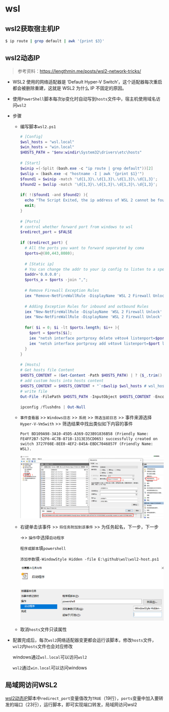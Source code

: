 # wsl

## wsl2获取宿主机IP

```sh
$ ip route | grep default | awk '{print $3}'
```

## wsl2动态IP

> 参考资料：https://lengthmin.me/posts/wsl2-network-tricks/

+ WSL2 使用的网络适配器是 ‘Default Hyper-V Switch’，这个适配器每次重启都会被删除重建，这就是 WSL2 为什么 IP 不固定的原因。

+ 使用`PowerShell`脚本每次ip变化时自动写到`hosts`文件中，宿主机使用域名访问`wsl2`

+ 步骤

  + 编写脚本`wsl2.ps1`

    ```powershell
    # [Config]
    $wsl_hosts = "wsl.local"
    $win_hosts = "win.local"
    $HOSTS_PATH = "$env:windir\System32\drivers\etc\hosts"
    
    # [Start]
    $winip =(-Split (bash.exe -c "ip route | grep default"))[2]
    $wslip = (bash.exe -c "hostname -I | awk '{print $1}'")
    $found1 = $winip -match '\d{1,3}\.\d{1,3}\.\d{1,3}\.\d{1,3}';
    $found2 = $wslip -match '\d{1,3}\.\d{1,3}\.\d{1,3}\.\d{1,3}';
    
    if( !($found1 -and $found2) ){
      echo "The Script Exited, the ip address of WSL 2 cannot be found";
      exit;
    }
    
    # [Ports]
    # control whether forward port from windows to wsl
    $redirect_port = $FALSE
    
    if ($redirect_port) {
      # All the ports you want to forward separated by coma
      $ports=@(80,443,8080);
    
      # [Static ip]
      # You can change the addr to your ip config to listen to a specific address
      $addr='0.0.0.0';
      $ports_a = $ports -join ",";
    
      # Remove Firewall Exception Rules
      iex "Remove-NetFireWallRule -DisplayName 'WSL 2 Firewall Unlock' " | Out-Null
    
      # Adding Exception Rules for inbound and outbound Rules
      iex "New-NetFireWallRule -DisplayName 'WSL 2 Firewall Unlock' -Direction Outbound -LocalPort $ports_a -Action Allow -Protocol TCP"  | Out-Null
      iex "New-NetFireWallRule -DisplayName 'WSL 2 Firewall Unlock' -Direction Inbound -LocalPort $ports_a -Action Allow -Protocol TCP"  | Out-Null
    
      for( $i = 0; $i -lt $ports.length; $i++ ){
        $port = $ports[$i];
        iex "netsh interface portproxy delete v4tov4 listenport=$port listenaddress=$addr"  | Out-Null
        iex "netsh interface portproxy add v4tov4 listenport=$port listenaddress=$addr connectport=$port connectaddress=$wslip"  | Out-Null
      }
    }
    
    # [Hosts]
    # Get hosts file Content
    $HOSTS_CONTENT = (Get-Content -Path $HOSTS_PATH) | ? {$_.trim() -ne "" } | Select-String -Pattern '# w(sl)|(in)_hosts' -NotMatch
    # add custom hosts into hosts content
    $HOSTS_CONTENT = $HOSTS_CONTENT + "`n$wslip $wsl_hosts # wsl_hosts`n$winip $win_hosts # win_hosts"
    # write file
    Out-File -FilePath $HOSTS_PATH -InputObject $HOSTS_CONTENT -Encoding ASCII
    
    ipconfig /flushdns | Out-Null
    ```

  + `事件查看器` >> `Windows日志` >> `系统` >> `筛选当前日志` >> 事件来源选择`Hyper-V-VmSwith` >> 筛选结果中找出类似如下内容的事件

    ```
    Port BD109A98-3A10-45D5-A369-D23B91836B58 (Friendly Name: FE4FF2B7-52F6-4C7B-8718-1313E35CD065) successfully created on switch 3727F08E-8EE0-4EF2-845A-EBDC7046857F (Friendly Name: WSL).
    ```

    ![image-20201122002046224](assets/image-20201122002046224.png) 

  + 右键单击该事件 >> `将任务附加到该事件` >> 为任务起名，下一步，下一步 

    ->> `操作`中选择`启动程序`

    `程序或脚本`填`powershell`

    `添加参数`填`-WindowStyle Hidden -file E:\github\wsl\wsl2-host.ps1`

    ![image-20201122003531839](assets/image-20201122003531839.png) 

  + 取消`hosts`文件只读属性
  
+ 配置完成后，每次`wsl2`网络适配器变更都会运行该脚本，修改`hosts`文件，`wsl2`内`hosts`文件也会对应修改

  windows通过`wsl.local`可以访问`wsl2`

  `wsl2`通过`win.local`可以访问windows

## 局域网访问WSL2

[wsl2动态IP](wsl2动态IP)脚本中`redirect_port`变量值改为`TRUE`（19行），`ports`变量中加入要转发的端口（23行），运行脚本，即可实现端口转发，局域网访问wsl2
